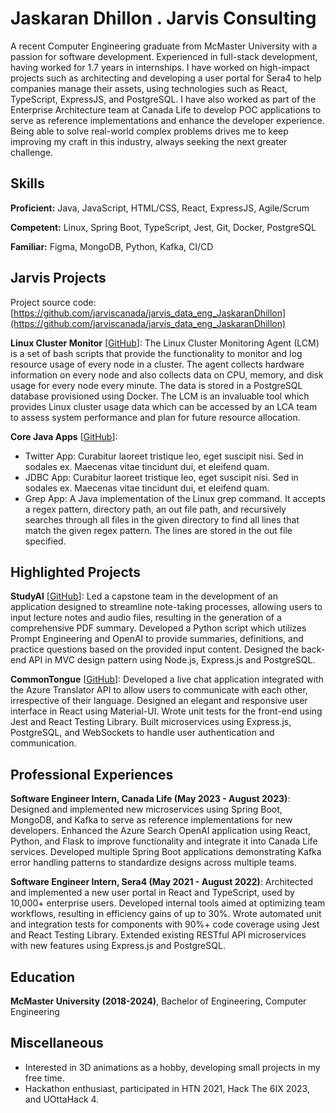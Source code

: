 # Jaskaran Dhillon . Jarvis Consulting

A recent Computer Engineering graduate from McMaster University with a passion for software development. Experienced in full-stack development, having worked for 1.7 years in internships. I have worked on high-impact projects such as architecting and developing a user portal for Sera4 to help companies manage their assets, using technologies such as React, TypeScript, ExpressJS, and PostgreSQL. I have also worked as part of the Enterprise Architecture team at Canada Life to develop POC applications to serve as reference implementations and enhance the developer experience. Being able to solve real-world complex problems drives me to keep improving my craft in this industry, always seeking the next greater challenge.

## Skills

**Proficient:** Java, JavaScript, HTML/CSS, React, ExpressJS, Agile/Scrum

**Competent:** Linux, Spring Boot, TypeScript, Jest, Git, Docker, PostgreSQL

**Familiar:** Figma, MongoDB, Python, Kafka, CI/CD

## Jarvis Projects

Project source code: [https://github.com/jarviscanada/jarvis_data_eng_JaskaranDhillon](https://github.com/jarviscanada/jarvis_data_eng_JaskaranDhillon)


**Linux Cluster Monitor** [[GitHub](https://github.com/jarviscanada/jarvis_data_eng_JaskaranDhillon/tree/master/linux_sql)]: The Linux Cluster Monitoring Agent (LCM) is a set of bash scripts that provide the functionality to monitor and log resource usage of every node in a cluster. The agent collects hardware information on every node and also collects data on CPU, memory, and disk usage for every node every minute. The data is stored in a PostgreSQL database provisioned using Docker. The LCM is an invaluable tool which provides Linux cluster usage data which can be accessed by an LCA team to assess system performance and plan for future resource allocation.

**Core Java Apps** [[GitHub](https://github.com/jarviscanada/jarvis_data_eng_JaskaranDhillon/tree/master/core_java)]:
      
  - Twitter App: Curabitur laoreet tristique leo, eget suscipit nisi. Sed in sodales ex. Maecenas vitae tincidunt dui, et eleifend quam.
  - JDBC App: Curabitur laoreet tristique leo, eget suscipit nisi. Sed in sodales ex. Maecenas vitae tincidunt dui, et eleifend quam.
  - Grep App: A Java implementation of the Linux grep command. It accepts a regex pattern, directory path, an out file path, and recursively searches through all files in the given directory to find all lines that match the given regex pattern. The lines are stored in the out file specified.


## Highlighted Projects
**StudyAI** [[GitHub](https://github.com/Jaskaran-Dhillon/StudyAI-Client)]: Led a capstone team in the development of an application designed to streamline note-taking processes, allowing users to input lecture notes and audio files, resulting in the generation of a comprehensive PDF summary. Developed a Python script which utilizes Prompt Engineering and OpenAI to provide summaries, definitions, and practice questions based on the provided input content. Designed the back-end API in MVC design pattern using Node.js, Express.js and PostgreSQL.

**CommonTongue** [[GitHub](https://github.com/Jaskaran-Dhillon/CommonTongue-Front-End)]: Developed a live chat application integrated with the Azure Translator API to allow users to communicate with each other, irrespective of their language. Designed an elegant and responsive user interface in React using Material-UI. Wrote unit tests for the front-end using Jest and React Testing Library. Built microservices using Express.js, PostgreSQL, and WebSockets to handle user authentication and communication.


## Professional Experiences

**Software Engineer Intern, Canada Life (May 2023 - August 2023)**: Designed and implemented new microservices using Spring Boot, MongoDB, and Kafka to serve as reference implementations for new developers. Enhanced the Azure Search OpenAI application using React, Python, and Flask to improve functionality and integrate it into Canada Life services. Developed multiple Spring Boot applications demonstrating Kafka error handling patterns to standardize designs across multiple teams.

**Software Engineer Intern, Sera4 (May 2021 - August 2022)**: Architected and implemented a new user portal in React and TypeScript, used by 10,000+ enterprise users. Developed internal tools aimed at optimizing team workflows, resulting in efficiency gains of up to 30%. Wrote automated unit and integration tests for components with 90%+ code coverage using Jest and React Testing Library. Extended existing RESTful API microservices with new features using Express.js and PostgreSQL.


## Education
**McMaster University (2018-2024)**, Bachelor of Engineering, Computer Engineering


## Miscellaneous
- Interested in 3D animations as a hobby, developing small projects in my free time.
- Hackathon enthusiast, participated in HTN 2021, Hack The 6IX 2023, and UOttaHack 4.